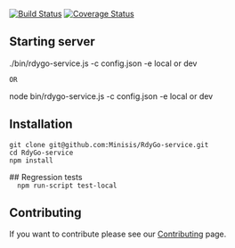 [![Build Status](https://travis-ci.org/Minisis/RdyGo-service.svg?branch=master)](https://travis-ci.org/Minisis/RdyGo-service)  [![Coverage Status](https://coveralls.io/repos/github/Minisis/RdyGo-service/badge.svg?branch=master)](https://coveralls.io/github/Minisis/RdyGo-service?branch=master)

## Starting server
./bin/rdygo-service.js -c config.json -e local or dev

<code>OR</code>

node bin/rdygo-service.js -c config.json -e local or dev
## Installation
```
git clone git@github.com:Minisis/RdyGo-service.git
cd RdyGo-service
npm install
```
</code>
## Regression tests
<code>
  npm run-script test-local
</code>

## Contributing
If you want to contribute please see our
[Contributing](https://github.com/Minisis/RdyGo-service/wiki/Submitting-Code) page.

